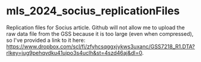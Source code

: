 # mls_2024_socius_replicationFiles

Replication files for Socius article. Github will not allow me to upload the raw data file from the GSS because it is too large (even when compressed), so I've provided a link to it here: https://www.dropbox.com/scl/fi/zfyhcsqggxjykws3uxanc/GSS7218_R1.DTA?rlkey=jug9pehqvdku41ujpo3s4uclh&st=4szd46aj&dl=0.
